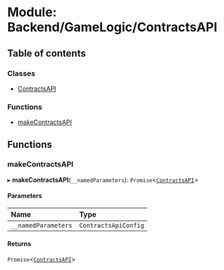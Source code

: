 # Module: Backend/GameLogic/ContractsAPI

## Table of contents

### Classes

- [ContractsAPI](../classes/Backend_GameLogic_ContractsAPI.ContractsAPI.md)

### Functions

- [makeContractsAPI](Backend_GameLogic_ContractsAPI.md#makecontractsapi)

## Functions

### makeContractsAPI

▸ **makeContractsAPI**(`__namedParameters`): `Promise`<[`ContractsAPI`](../classes/Backend_GameLogic_ContractsAPI.ContractsAPI.md)\>

#### Parameters

| Name                | Type                 |
| :------------------ | :------------------- |
| `__namedParameters` | `ContractsApiConfig` |

#### Returns

`Promise`<[`ContractsAPI`](../classes/Backend_GameLogic_ContractsAPI.ContractsAPI.md)\>
